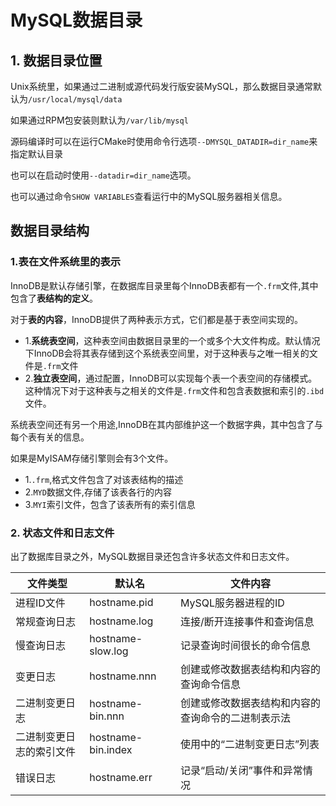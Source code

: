 # MySQL数据目录



## 1. 数据目录位置

Unix系统里，如果通过二进制或源代码发行版安装MySQL，那么数据目录通常默认为`/usr/local/mysql/data`

如果通过RPM包安装则默认为`/var/lib/mysql`

源码编译时可以在运行CMake时使用命令行选项`--DMYSQL_DATADIR=dir_name`来指定默认目录

也可以在启动时使用`--datadir=dir_name`选项。



也可以通过命令`SHOW VARIABLES`查看运行中的MySQL服务器相关信息。



## 数据目录结构



### 1.表在文件系统里的表示

InnoDB是默认存储引擎，在数据库目录里每个InnoDB表都有一个`.frm`文件,其中包含了**表结构的定义**。

对于**表的内容**，InnoDB提供了两种表示方式，它们都是基于表空间实现的。

* 1.**系统表空间**，这种表空间由数据目录里的一个或多个大文件构成。默认情况下InnoDB会将其表存储到这个系统表空间里，对于这种表与之唯一相关的文件是`.frm`文件
* 2.**独立表空间**，通过配置，InnoDB可以实现每个表一个表空间的存储模式。这种情况下对于这种表与之相关的文件是`.frm`文件和包含表数据和索引的`.ibd`文件。

系统表空间还有另一个用途,InnoDB在其内部维护这一个数据字典，其中包含了与每个表有关的信息。



如果是MyISAM存储引擎则会有3个文件。

* 1.`.frm`,格式文件包含了对该表结构的描述
* 2.`MYD`数据文件,存储了该表各行的内容
* 3.`MYI`索引文件，包含了该表所有的索引信息



### 2. 状态文件和日志文件

出了数据库目录之外，MySQL数据目录还包含许多状态文件和日志文件。

| 文件类型                 | 默认名             | 文件内容                                           |
| ------------------------ | ------------------ | -------------------------------------------------- |
| 进程ID文件               | hostname.pid       | MySQL服务器进程的ID                                |
| 常规查询日志             | hostname.log       | 连接/断开连接事件和查询信息                        |
| 慢查询日志               | hostname-slow.log  | 记录查询时间很长的命令信息                         |
| 变更日志                 | hostname.nnn       | 创建或修改数据表结构和内容的查询命令信息           |
| 二进制变更日志           | hostname-bin.nnn   | 创建或修改数据表结构和内容的查询命令的二进制表示法 |
| 二进制变更日志的索引文件 | hostname-bin.index | 使用中的“二进制变更日志”列表                       |
| 错误日志                 | hostname.err       | 记录“启动/关闭”事件和异常情况                      |

